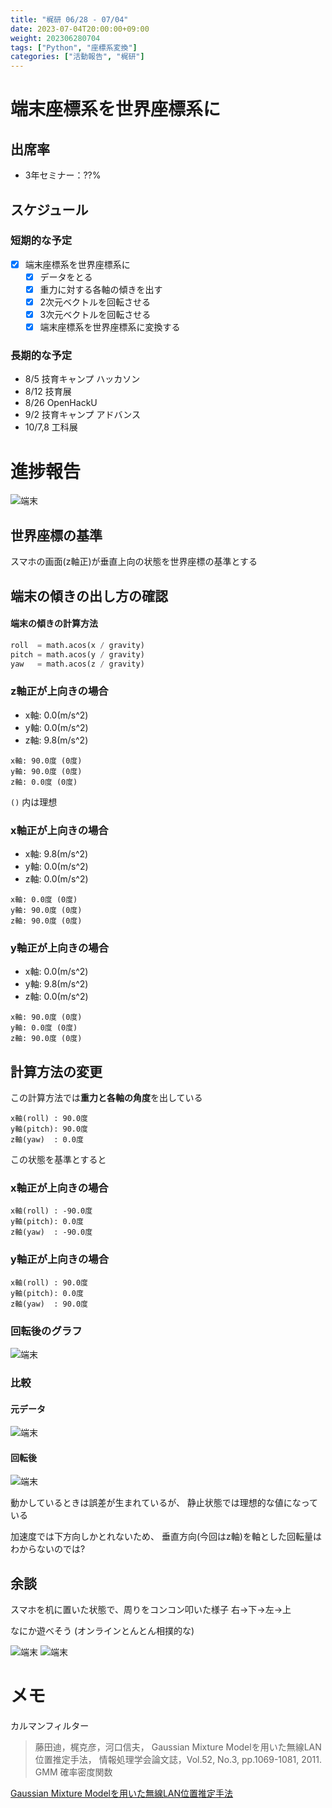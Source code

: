 ```yaml
---
title: "梶研 06/28 - 07/04"
date: 2023-07-04T20:00:00+09:00
weight: 202306280704
tags: ["Python", "座標系変換"]
categories: ["活動報告", "梶研"]
---
```


# 端末座標系を世界座標系に

## 出席率
- 3年セミナー：??%

## スケジュール
### 短期的な予定
- [x] 端末座標系を世界座標系に
  - [x] データをとる
  - [x] 重力に対する各軸の傾きを出す
  - [x] 2次元ベクトルを回転させる
  - [x] 3次元ベクトルを回転させる
  - [x] 端末座標系を世界座標系に変換する

### 長期的な予定
- 8/5 技育キャンプ ハッカソン
- 8/12 技育展
- 8/26 OpenHackU
- 9/2 技育キャンプ アドバンス
- 10/7,8 工科展

# 進捗報告
![端末](./images/assets_2.png)

## 世界座標の基準
スマホの画面(z軸正)が垂直上向の状態を世界座標の基準とする

## 端末の傾きの出し方の確認
#### 端末の傾きの計算方法
```python
roll  = math.acos(x / gravity)
pitch = math.acos(y / gravity)
yaw   = math.acos(z / gravity)
```

### z軸正が上向きの場合
- x軸: 0.0(m/s^2)
- y軸: 0.0(m/s^2)
- z軸: 9.8(m/s^2)

```text
x軸: 90.0度 (0度)
y軸: 90.0度 (0度)
z軸: 0.0度 (0度)
```
`()` 内は理想

### x軸正が上向きの場合
- x軸: 9.8(m/s^2)
- y軸: 0.0(m/s^2)
- z軸: 0.0(m/s^2)

```text
x軸: 0.0度 (0度)
y軸: 90.0度 (0度)
z軸: 90.0度 (0度)
```

### y軸正が上向きの場合
- x軸: 0.0(m/s^2)
- y軸: 9.8(m/s^2)
- z軸: 0.0(m/s^2)

```text
x軸: 90.0度 (0度)
y軸: 0.0度 (0度)
z軸: 90.0度 (0度)
```

## 計算方法の変更
この計算方法では**重力と各軸の角度**を出している  

```text
x軸(roll) : 90.0度
y軸(pitch): 90.0度
z軸(yaw)  : 0.0度
```
この状態を基準とすると
### x軸正が上向きの場合
```text
x軸(roll) : -90.0度
y軸(pitch): 0.0度
z軸(yaw)  : -90.0度
```

### y軸正が上向きの場合
```text
x軸(roll) : 90.0度
y軸(pitch): 0.0度
z軸(yaw)  : 90.0度
```

### 回転後のグラフ
![端末](./images/output_1.png)

### 比較
#### 元データ
![端末](./images/output_3.png)
#### 回転後
![端末](./images/output_2.png)

動かしているときは誤差が生まれているが、
静止状態では理想的な値になっている

加速度では下方向しかとれないため、
垂直方向(今回はz軸)を軸とした回転量はわからないのでは?


## 余談
スマホを机に置いた状態で、周りをコンコン叩いた様子
右→下→左→上

なにか遊べそう
(オンラインとんとん相撲的な)

![端末](./images/tonton-acc.png)
![端末](./images/tonton-gyro.png)


# メモ
カルマンフィルター

> 藤田迪，梶克彦，河口信夫， Gaussian Mixture Modelを用いた無線LAN位置推定手法， 情報処理学会論文誌，Vol.52, No.3, pp.1069-1081, 2011.
> GMM 確率密度関数

[Gaussian Mixture Modelを用いた無線LAN位置推定手法](https://cir.nii.ac.jp/crid/1050001337900524672)